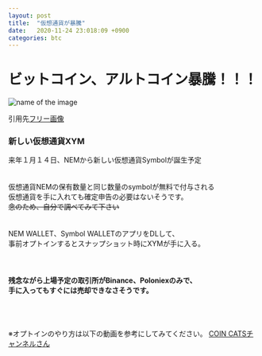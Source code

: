 ```yaml
---
layout: post
title:  "仮想通貨が暴騰"
date:   2020-11-24 23:018:09 +0900
categories: btc
---
```


<h1>ビットコイン、アルトコイン暴騰！！！</h1>

![name of the image](https://se8move.github.io/blog/img/image-3046639__480.jpg)



引用先[フリー画像](https://pixabay.com/ja/images/search/bitcoin/)

<h3>新しい仮想通貨XYM</h3>

来年１月１４日、NEMから新しい仮想通貨Symbolが誕生予定
<br>
<br>
<br>
仮想通貨NEMの保有数量と同じ数量のsymbolが無料で付与される<br>
仮想通貨を手に入れても確定申告の必要はないそうです。
<br>
~~念のため、自分で調べてみて下さい~~
<br>
<br>
<br>
NEM WALLET、Symbol WALLETのアプリをDLして、<br>
事前オプトインするとスナップショット時にXYMが手に入る。
<br>
<br>
<br>
<h4>残念ながら上場予定の取引所がBinance、Poloniexのみで、<br>
 手に入ってもすぐには売却できなさそうです。</h4>
<br>
<br>

※オプトインのやり方は以下の動画を参考にしてみてください。
[COIN CATSチャンネルさん](https://www.youtube.com/watch?v=J4kApT7lw9E&t=905s)
